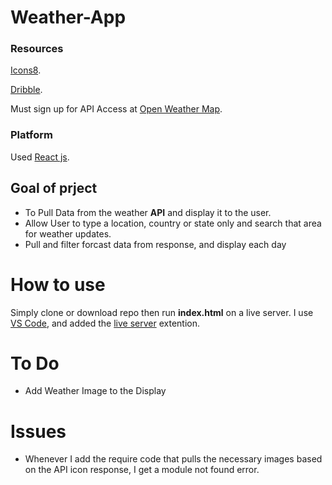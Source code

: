 # Weather-App

### Resources

[Icons8](https://icons8.com/).

[Dribble](https://dribbble.com/shots/7994073-Weather-App-Design/attachments/526038?mode=media).

Must sign up for API Access at [Open Weather Map](https://openweathermap.org).

### Platform

Used [React js](https://reactjs.org/docs/getting-started.html).

## Goal of prject

- To Pull Data from the weather **API** and display it to the user.
- Allow User to type a location, country or state only and search that area for weather updates.
- Pull and filter forcast data from response, and display each day

# How to use

Simply clone or download repo then run **index.html** on a live server.
I use [VS Code](https://code.visualstudio.com/download), and added the [live server](https://marketplace.visualstudio.com/items?itemName=ritwickdey.LiveServer) extention.

# To Do

- Add Weather Image to the Display

# Issues

- Whenever I add the require code that pulls the necessary images based on the API icon response, I get a module not found error.
